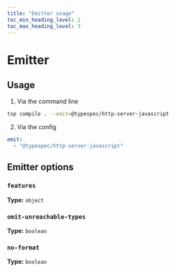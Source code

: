 ```yaml
---
title: "Emitter usage"
toc_min_heading_level: 2
toc_max_heading_level: 3
---
```


# Emitter

## Usage

1. Via the command line

```bash
tsp compile . --emit=@typespec/http-server-javascript
```

2. Via the config

```yaml
emit:
  - "@typespec/http-server-javascript"
```

## Emitter options

### `features`

**Type:** `object`

### `omit-unreachable-types`

**Type:** `boolean`

### `no-format`

**Type:** `boolean`
